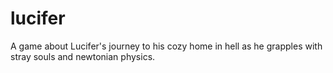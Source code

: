 lucifer
=======

A game about Lucifer's journey to his cozy home in hell as he grapples with stray souls and newtonian physics.
